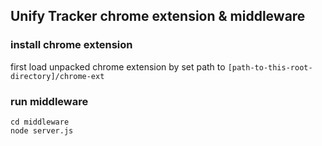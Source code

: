 ## Unify Tracker chrome extension & middleware

### install chrome extension

first load unpacked chrome extension by set path to `[path-to-this-root-directory]/chrome-ext`

### run middleware

```
cd middleware
node server.js
```
